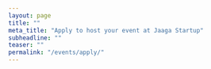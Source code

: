 ```yaml
---
layout: page
title: ""
meta_title: "Apply to host your event at Jaaga Startup"
subheadline: ""
teaser: ""
permalink: "/events/apply/"
---
```



<!-- BEGIN Podio web form -->
<!-- <script src="https://podio.com/webforms/14807215/992949.js"></script>
<script type="text/javascript">
  _podioWebForm.render("992949")
</script>
<noscript>
  <a href="https://podio.com/webforms/14807215/992949" target="_blank">Please fill out the form</a>
</noscript> -->
<!-- END Podio web form -->

<script type="text/javascript" src="https://forms.zohopublic.com/tejpochiraju/form/HostyourEventatJaagaStartup/jsperma/_m676f1626g33M3g61bM171GE" id="ZFScript"></script>
